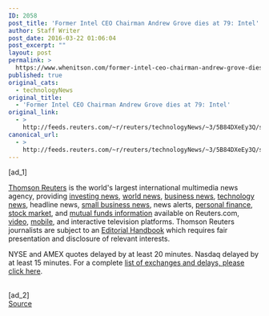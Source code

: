 ```yaml
---
ID: 2058
post_title: 'Former Intel CEO Chairman Andrew Grove dies at 79: Intel'
author: Staff Writer
post_date: 2016-03-22 01:06:04
post_excerpt: ""
layout: post
permalink: >
  https://www.whenitson.com/former-intel-ceo-chairman-andrew-grove-dies-at-79-intel/
published: true
original_cats:
  - technologyNews
original_title:
  - 'Former Intel CEO Chairman Andrew Grove dies at 79: Intel'
original_link:
  - >
    http://feeds.reuters.com/~r/reuters/technologyNews/~3/5B84DXeEy3Q/story01.htm
canonical_url:
  - >
    http://feeds.reuters.com/~r/reuters/technologyNews/~3/5B84DXeEy3Q/story01.htm
---
```

 [ad_1]
<br><div readability="17.784688995215">
            <p><a href="http://www.thomsonreuters.com">Thomson Reuters</a> is the world's largest international multimedia news agency, providing <a href="http://www.reuters.com/finance/markets/us">investing news</a>, <a href="http://www.reuters.com/news/world">world news</a>, <a href="http://www.reuters.com/finance">business news</a>, <a href="http://www.reuters.com/news/technology">technology news</a>, headline news, <a href="http://www.reuters.com/finance/smallBusiness">small business news</a>, news alerts, <a href="http://www.reuters.com/finance/personal-finance">personal finance</a>, <a href="http://www.reuters.com/finance/stocks">stock market</a>, and <a href="http://funds.us.reuters.com/US/overview.asp">mutual funds information</a> available on Reuters.com, <a href="http://www.reuters.com/news/video">video</a>, <a href="http://www.reuters.com/tools/mobile">mobile</a>, and interactive television platforms. Thomson Reuters journalists are subject to an <a href="http://handbook.reuters.com">Editorial Handbook</a> which requires fair presentation and disclosure of relevant interests.</p>
            <p>NYSE and AMEX quotes delayed by at least 20 minutes. Nasdaq delayed by at least 15 minutes. For a complete <a target="_blank" href="http://www.reuters.com/info/disclaimer">list of exchanges and delays, please click here</a>.</p>
        </div>
<br>[ad_2]
<br><a href="http://feeds.reuters.com/~r/reuters/technologyNews/~3/5B84DXeEy3Q/story01.htm">Source </a>